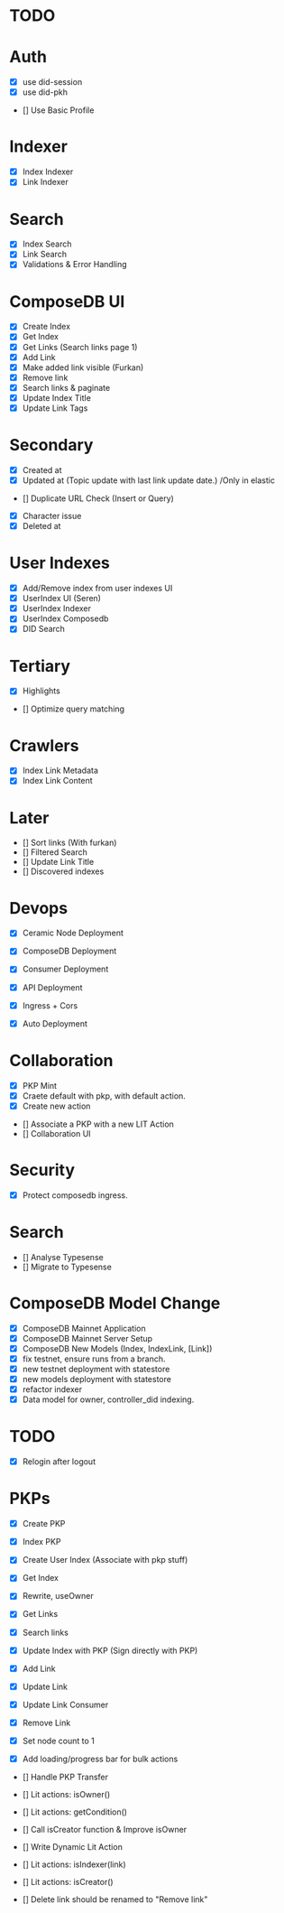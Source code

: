 # TODO

# Auth
- [x] use did-session
- [x] use did-pkh
- [] Use Basic Profile

# Indexer
- [x] Index Indexer
- [x] Link Indexer

# Search
- [x] Index Search
- [x] Link Search
- [x] Validations & Error Handling

# ComposeDB UI
- [x] Create Index
- [x] Get Index
- [x] Get Links (Search links page 1)
- [x] Add Link
- [x] Make added link visible (Furkan)
- [x] Remove link
- [x] Search links & paginate
- [x] Update Index Title
- [x] Update Link Tags

# Secondary
- [x] Created at
- [x] Updated at (Topic update with last link update date.) /Only in elastic
- [] Duplicate URL Check (Insert or Query)
- [x] Character issue
- [x] Deleted at

# User Indexes
- [x] Add/Remove index from user indexes UI
- [x] UserIndex UI (Seren)
- [x] UserIndex Indexer
- [x] UserIndex Composedb
- [x] DID Search

# Tertiary
- [x] Highlights
- [] Optimize query matching

# Crawlers
- [x] Index Link Metadata
- [x] Index Link Content

# Later
- [] Sort links (With furkan)
- [] Filtered Search
- [] Update Link Title
- [] Discovered indexes

# Devops
- [x] Ceramic Node Deployment
- [x] ComposeDB Deployment
- [x] Consumer Deployment
- [x] API Deployment
- [x] Ingress + Cors
- [x] Auto Deployment


# Collaboration
- [x] PKP Mint 
- [x] Craete default with pkp, with default action.
- [x] Create new action
- [] Associate a PKP with a new LIT Action
- [] Collaboration UI	


# Security
- [x] Protect composedb ingress.

# Search
- [] Analyse Typesense 
- [] Migrate to Typesense 

# ComposeDB Model Change
- [x] ComposeDB Mainnet Application
- [x] ComposeDB Mainnet Server Setup
- [x] ComposeDB New Models (Index, IndexLink, [Link])
- [x] fix testnet, ensure runs from a branch.
- [x] new testnet deployment with statestore
- [x] new models deployment with statestore
- [x] refactor indexer
- [x] Data model for owner, controller_did indexing.

# TODO
- [x] Relogin after logout

# PKPs
- [x] Create PKP
- [x] Index PKP
- [x] Create User Index (Associate with pkp stuff)
- [x] Get Index
- [x] Rewrite, useOwner

- [x] Get Links
- [x] Search links
- [x] Update Index with PKP (Sign directly with PKP)
- [x] Add Link

- [x] Update Link
- [x] Update Link Consumer
- [x] Remove Link
- [x] Set node count to 1
- [x] Add loading/progress bar for bulk actions
- [] Handle PKP Transfer

- [] Lit actions: isOwner()
- [] Lit actions: getCondition()
- [] Call isCreator function & Improve isOwner
- [] Write Dynamic Lit Action
- [] Lit actions: isIndexer(link)
- [] Lit actions: isCreator()

- [] Delete link should be renamed to "Remove link"
